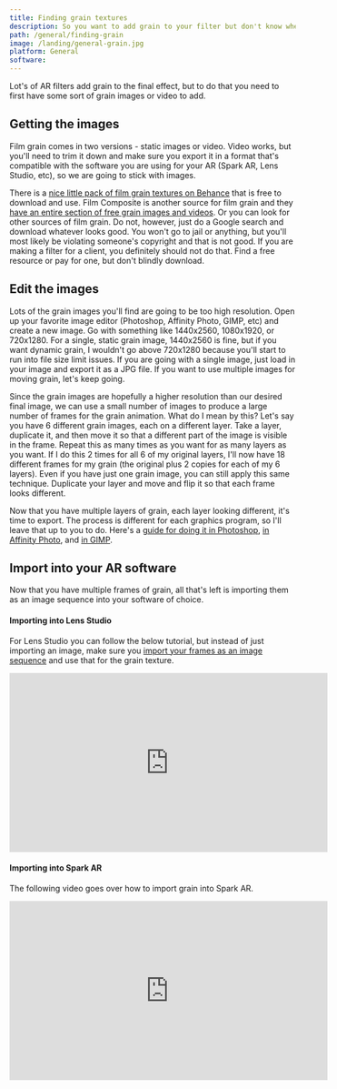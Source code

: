 ```yaml
---
title: Finding grain textures
description: So you want to add grain to your filter but don't know where to find some? We've got you covered.
path: /general/finding-grain
image: /landing/general-grain.jpg
platform: General
software:
---
```


Lot's of AR filters add grain to the final effect, but to do that you need to first have some sort of grain images or video to add.

## Getting the images

Film grain comes in two versions - static images or video. Video works, but you'll need to trim it down and make sure you export it in a format that's compatible with the software you are using for your AR (Spark AR, Lens Studio, etc), so we are going to stick with images.

There is a [nice little pack of film grain textures on Behance](https://www.behance.net/gallery/59398743/Film-Grain-Textures-FREE-PACK) that is free to download and use. Film Composite is another source for film grain and they [have an entire section of free grain images and videos](https://www.filmcomposite.com/free-film-assets). Or you can look for other sources of film grain. Do not, however, just do a Google search and download whatever looks good. You won't go to jail or anything, but you'll most likely be violating someone's copyright and that is not good. If you are making a filter for a client, you definitely should not do that. Find a free resource or pay for one, but don't blindly download.

## Edit the images

Lots of the grain images you'll find are going to be too high resolution. Open up your favorite image editor (Photoshop, Affinity Photo, GIMP, etc) and create a new image. Go with something like 1440x2560, 1080x1920, or 720x1280. For a single, static grain image, 1440x2560 is fine, but if you want dynamic grain, I wouldn't go above 720x1280 because you'll start to run into file size limit issues. If you are going with a single image, just load in your image and export it as a JPG file. If you want to use multiple images for moving grain, let's keep going.

Since the grain images are hopefully a higher resolution than our desired final image, we can use a small number of images to produce a large number of frames for the grain animation. What do I mean by this? Let's say you have 6 different grain images, each on a different layer. Take a layer, duplicate it, and then move it so that a different part of the image is visible in the frame. Repeat this as many times as you want for as many layers as you want. If I do this 2 times for all 6 of my original layers, I'll now have 18 different frames for my grain (the original plus 2 copies for each of my 6 layers). Even if you have just one grain image, you can still apply this same technique. Duplicate your layer and move and flip it so that each frame looks different.

Now that you have multiple layers of grain, each layer looking different, it's time to export. The process is different for each graphics program, so I'll leave that up to you to do. Here's a [guide for doing it in Photoshop](https://helpx.adobe.com/photoshop/using/export-artboards-layers.html), [in Affinity Photo](https://affinity.help/designer/en-US.lproj/index.html?page=pages/ExportPersona/exportPersona.html?title=Exporting%20using%20Export%20Persona), and [in GIMP](https://khalim19.github.io/gimp-plugin-export-layers/).

## Import into your AR software

Now that you have multiple frames of grain, all that's left is importing them as an image sequence into your software of choice.

#### Importing into Lens Studio

For Lens Studio you can follow the below tutorial, but instead of just importing an image, make sure you [import your frames as an image sequence](https://lensstudio.snapchat.com/guides/2d/2d-animation/) and use that for the grain texture.

<div class="iframe-container">
<iframe class="responsive-iframe" width="560" height="315" src="https://www.youtube.com/embed/TABYa8KUDQU" frameborder="0" allow="accelerometer; autoplay; clipboard-write; encrypted-media; gyroscope; picture-in-picture" allowfullscreen></iframe>
</div>

#### Importing into Spark AR

The following video goes over how to import grain into Spark AR.

<div class="iframe-container">
<iframe class="responsive-iframe" width="560" height="315" src="https://www.youtube.com/embed/JzY7G6zNbRE" frameborder="0" allow="accelerometer; autoplay; clipboard-write; encrypted-media; gyroscope; picture-in-picture" allowfullscreen></iframe>
</div>
